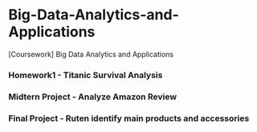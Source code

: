 # Big-Data-Analytics-and-Applications
[Coursework] Big Data Analytics and Applications  

### Homework1 - Titanic Survival Analysis  
### Midtern Project - Analyze Amazon Review 
### Final Project - Ruten identify main products and accessories  
